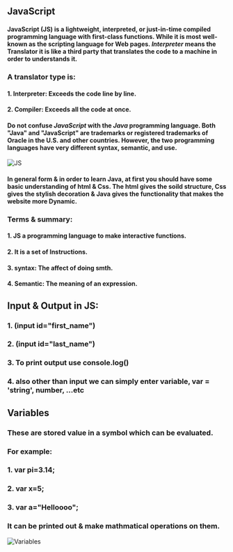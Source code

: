 ## **JavaScript**
####  JavaScript (JS) is a lightweight, interpreted, or just-in-time compiled programming language with first-class functions. While it is most well-known as the scripting language for Web pages. *Interpreter* means the **Translator** it is like a third party that translates the code to a machine in order to understands it.
### A translator type is:
#### 1. Interpreter: Exceeds the code line by line.
#### 2. Compiler: Exceeds all the code at once.

#### Do not confuse *JavaScript* with the *Java* programming language. Both "Java" and "JavaScript" are trademarks or registered trademarks of Oracle in the U.S. and other countries. However, the two programming languages have very different syntax, semantic, and use.
![JS](https://alessandromelo.com.br/blog/wp-content/uploads/2020/06/js-2.png)
#### In general form & in order to learn Java, at first you should have some basic understanding of html & Css. The html gives the soild structure, Css gives the stylish decoration & Java gives the functionality that makes the website more Dynamic.
### Terms & summary:
#### 1. JS a programming language to make interactive functions.
#### 2. It is a set of Instructions.
#### 3. syntax: The affect of doing smth.
#### 4. Semantic: The meaning of an expression.

## **Input & Output in JS**:
### 1. (input id="first_name")
### 2. (input id="last_name")
### 3. To print output use console.log()
### 4. also other than input we can simply enter variable, var = 'string', number, ...etc

## **Variables**
### These are stored value in a symbol which can be evaluated.
### For example:
### 1. var pi=3.14;
### 2. var x=5;
### 3. var a="Helloooo";
### It can be printed out & make mathmatical operations on them.
![Variables](https://res.cloudinary.com/practicaldev/image/fetch/s--FdJ7z1Hk--/c_imagga_scale,f_auto,fl_progressive,h_900,q_auto,w_1600/https://dev-to-uploads.s3.amazonaws.com/i/t1cio4sghuu1vsor2sv9.png)
